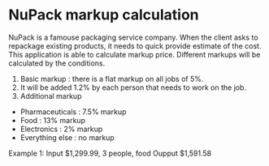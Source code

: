 # NuPack markup calculation

NuPack is a famouse packaging service company. When the client asks to repackage existing products, it needs to quick provide  estimate of the cost. This application is able to calculate markup price. Different markups will be calculated by the conditions.
1. Basic markup : there is a flat markup on all jobs of 5%.
2. It will be added 1.2% by each person that needs to work on the job.
3. Additional markup 
 * Pharmaceuticals : 7.5% markup
 * Food : 13% markup
 * Electronics : 2% markup
 * Everything else : no markup
 
Example 1:
  Input $1,299.99, 3 people, food
  Oupput $1,591.58
  

